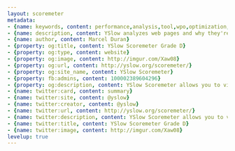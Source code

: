 ```yaml
---
layout: scoremeter
metadata:
- {name: keywords, content: performance,analysis,tool,wpo,optimization,speed,fast,mobile,bookmarklet}
- {name: description, content: YSlow analyzes web pages and why they're slow based on Yahoo!'s rules for high performance web sites}
- {name: author, content: Marcel Duran}
- {property: og:title, content: YSlow Scoremeter Grade D}
- {property: og:type, content: website}
- {property: og:image, content: http://imgur.com/Xaw08}
- {property: og:url, content: http://yslow.org/scoremeter/}
- {property: og:site_name, content: YSlow Scoremeter}
- {property: fb:admins, content: 100002389604296}
- {property: og:description, content: YSlow Scoremeter allows you to view and adjust all rules scores from page performance analysis}
- {name: twitter:card, content: summary}
- {name: twitter:site, content: @yslow}
- {name: twitter:creator, content: @yslow}
- {name: twitter:url, content: http://yslow.org/scoremeter/}
- {name: twitter:description, content: YSlow Scoremeter allows you to view and adjust all rules scores from page performance analysis}
- {name: twitter:title, content: YSlow Scoremeter Grade D}
- {name: twitter:image, content: http://imgur.com/Xaw08}
levelup: true
---
```

